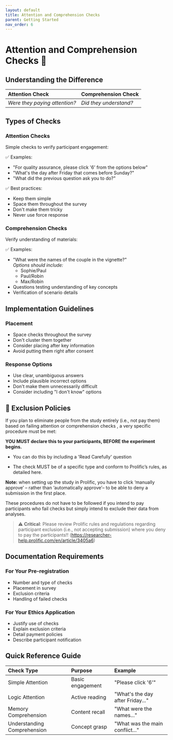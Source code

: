 ```yaml
---
layout: default
title: Attention and Comprehension Checks
parent: Getting Started
nav_order: 6
---
```


# Attention and Comprehension Checks 🎯

## Understanding the Difference

| **Attention Check** | **Comprehension Check** |
|:-------------------|:-----------------------|
| *Were they paying attention?* | *Did they understand?* |

## Types of Checks

### Attention Checks
Simple checks to verify participant engagement:

✅ Examples:
- "For quality assurance, please click '6' from the options below"
- "What's the day after Friday that comes before Sunday?"
- "What did the previous question ask you to do?"

✅ Best practices:
- Keep them simple
- Space them throughout the survey
- Don't make them tricky
- Never use force response

### Comprehension Checks
Verify understanding of materials:

✅ Examples:
- "What were the names of the couple in the vignette?"  
  *Options should include:*
  - Sophie/Paul
  - Paul/Robin
  - Max/Robin
- Questions testing understanding of key concepts
- Verification of scenario details

## Implementation Guidelines

### Placement
- Space checks throughout the survey
- Don't cluster them together
- Consider placing after key information
- Avoid putting them right after consent

### Response Options
- Use clear, unambiguous answers
- Include plausible incorrect options
- Don't make them unnecessarily difficult
- Consider including "I don't know" options

## 🚨 Exclusion Policies

If you plan to eliminate people from the study entirely (i.e., not pay them) based on failing attention or comprehension checks , a very specific procedure must be met:

**YOU MUST declare this to your participants, BEFORE the experiment begins.**

- You can do this by including a 'Read Carefully' question

- The check MUST be of a specific type and conform to Prolific’s rules, as detailed here.

**Note:** when setting up the study in Prolific, you have to click ‘manually approve’ – rather than ‘automatically approve’– to be able to deny a submission in the first place.

These procedures do not have to be followed if you intend to pay participants who fail checks but simply intend to exclude their data from analyses.

> ⚠️ **Critical**: Please review Prolific rules and regulations regarding participant exclusion (i.e., not accepting submission) where you deny to pay the participants!! (https://researcher-help.prolific.com/en/article/3405a6)

## Documentation Requirements

### For Your Pre-registration
- Number and type of checks
- Placement in survey
- Exclusion criteria
- Handling of failed checks

### For Your Ethics Application
- Justify use of checks
- Explain exclusion criteria
- Detail payment policies
- Describe participant notification

## Quick Reference Guide

| Check Type | Purpose | Example |
|:-----------|:--------|:--------|
| Simple Attention | Basic engagement | "Please click '6'" |
| Logic Attention | Active reading | "What's the day after Friday..." |
| Memory Comprehension | Content recall | "What were the names..." |
| Understanding Comprehension | Concept grasp | "What was the main conflict..." |
